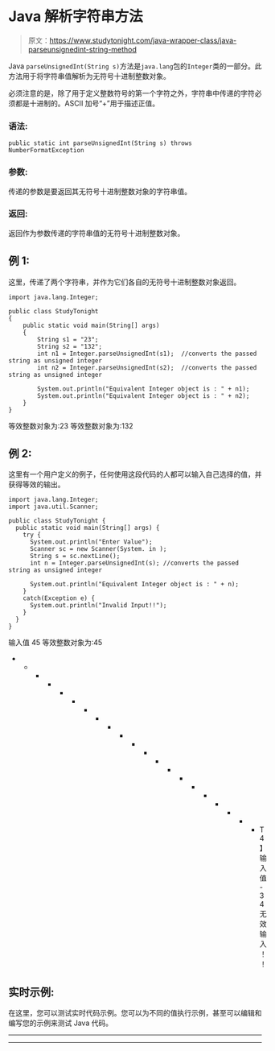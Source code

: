 # Java 解析字符串方法

> 原文：<https://www.studytonight.com/java-wrapper-class/java-parseunsignedint-string-method>

Java `parseUnsignedInt(String s)`方法是`java.lang`包的`Integer`类的一部分。此方法用于将字符串值解析为无符号十进制整数对象。

必须注意的是，除了用于定义整数符号的第一个字符之外，字符串中传递的字符必须都是十进制的。ASCII 加号“+”用于描述正值。

### 语法:

```
public static int parseUnsignedInt(String s) throws NumberFormatException
```

### 参数:

传递的参数是要返回其无符号十进制整数对象的字符串值。

### 返回:

返回作为参数传递的字符串值的无符号十进制整数对象。

## 例 1:

这里，传递了两个字符串，并作为它们各自的无符号十进制整数对象返回。

```
import java.lang.Integer;

public class StudyTonight 
{  
    public static void main(String[] args) 
    {      
        String s1 = "23"; 
        String s2 = "132";
        int n1 = Integer.parseUnsignedInt(s1);  //converts the passed string as unsigned integer
        int n2 = Integer.parseUnsignedInt(s2);  //converts the passed string as unsigned integer

        System.out.println("Equivalent Integer object is : " + n1);
        System.out.println("Equivalent Integer object is : " + n2);    
    }  
} 
```

等效整数对象为:23
等效整数对象为:132

## 例 2:

这里有一个用户定义的例子，任何使用这段代码的人都可以输入自己选择的值，并获得等效的输出。

```
import java.lang.Integer;
import java.util.Scanner;

public class StudyTonight {
  public static void main(String[] args) {
    try {
      System.out.println("Enter Value");
      Scanner sc = new Scanner(System. in );
      String s = sc.nextLine();
      int n = Integer.parseUnsignedInt(s); //converts the passed string as unsigned integer

      System.out.println("Equivalent Integer object is : " + n);
    }
    catch(Exception e) {
      System.out.println("Invalid Input!!");
    }
  }
}
```

输入值
45
等效整数对象为:45
* * * * * * * * * * * * * * * * * * * * * T4】输入值
-34
无效输入！！

## 实时示例:

在这里，您可以测试实时代码示例。您可以为不同的值执行示例，甚至可以编辑和编写您的示例来测试 Java 代码。

* * *

* * *